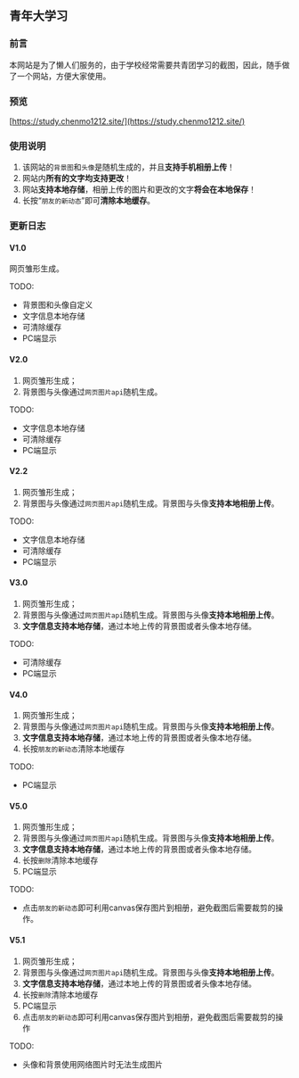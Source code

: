 ## 青年大学习

### 前言

本网站是为了懒人们服务的，由于学校经常需要共青团学习的截图，因此，随手做了一个网站，方便大家使用。

### 预览

[https://study.chenmo1212.site/](https://study.chenmo1212.site/)

### 使用说明

1. 该网站的`背景图`和`头像`是随机生成的，并且**支持手机相册上传**！
2. 网站内**所有的文字均支持更改**！
3. 网站**支持本地存储**，相册上传的图片和更改的文字**将会在本地保存**！
4. 长按“`朋友的新动态`”即可**清除本地缓存**。

### 更新日志

#### V1.0

网页雏形生成。

TODO:

- 背景图和头像自定义
- 文字信息本地存储
- 可清除缓存
- PC端显示



#### V2.0

1. 网页雏形生成；
2. 背景图与头像通过`网页图片api`随机生成。

TODO:

- 文字信息本地存储
- 可清除缓存
- PC端显示



#### V2.2

1. 网页雏形生成；
2. 背景图与头像通过`网页图片api`随机生成。背景图与头像**支持本地相册上传**。

TODO:

- 文字信息本地存储
- 可清除缓存
- PC端显示



#### V3.0

1. 网页雏形生成；
2. 背景图与头像通过`网页图片api`随机生成。背景图与头像**支持本地相册上传**。
3. **文字信息支持本地存储**，通过本地上传的背景图或者头像本地存储。

TODO:

- 可清除缓存
- PC端显示



#### V4.0

1. 网页雏形生成；
2. 背景图与头像通过`网页图片api`随机生成。背景图与头像**支持本地相册上传**。
3. **文字信息支持本地存储**，通过本地上传的背景图或者头像本地存储。
4. 长按`朋友的新动态`清除本地缓存

TODO:

- PC端显示



#### V5.0

1. 网页雏形生成；
2. 背景图与头像通过`网页图片api`随机生成。背景图与头像**支持本地相册上传**。
3. **文字信息支持本地存储**，通过本地上传的背景图或者头像本地存储。
4. 长按`删除`清除本地缓存
5. PC端显示

TODO:

- 点击`朋友的新动态`即可利用canvas保存图片到相册，避免截图后需要裁剪的操作。



#### V5.1

1. 网页雏形生成；
2. 背景图与头像通过`网页图片api`随机生成。背景图与头像**支持本地相册上传**。
3. **文字信息支持本地存储**，通过本地上传的背景图或者头像本地存储。
4. 长按`删除`清除本地缓存
5. PC端显示
6. 点击`朋友的新动态`即可利用canvas保存图片到相册，避免截图后需要裁剪的操作

TODO:

- 头像和背景使用网络图片时无法生成图片

